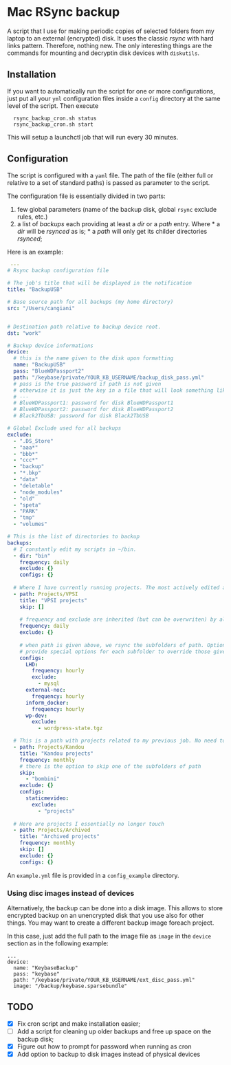 # Mac RSync backup

A script that I use for making periodic copies of selected folders from my laptop to an external (encrypted) disk. It uses the classic _rsync_  with hard links pattern. Therefore, nothing new. The only interesting things are the commands for mounting and decryptin disk devices with `diskutils`. 

## Installation

If you want to automatically run the script for one or more configurations, just put all your `yml` configuration files inside a `config` directory at the same level of the script. Then execute

```
  rsync_backup_cron.sh status
  rsync_backup_cron.sh start
```

This will setup a launchctl job that will run every 30 minutes. 

## Configuration

The script is configured with a `yaml` file. The path of the file (either full or relative to a set of standard paths) is passed as parameter to the script.
 
The configuration file is essentially divided in two parts: 
  1. few global parameters (name of the backup disk, global `rsync` exclude rules, etc.)
  2. a list of _backups_ each providing at least a _dir_ or a _path_ entry. Where
    * a _dir_ will be _rsynced_ as is;
    * a _path_ will only get its childer directories _rsynced_;
 
 Here is an example:

``` yaml
 ---
# Rsync backup configuration file

# The job's title that will be displayed in the notification
title: "BackupUSB"

# Base source path for all backups (my home directory)
src: "/Users/cangiani"


# Destination path relative to backup device root.
dst: "work"

# Backup device informations
device:
  # this is the name given to the disk upon formatting
  name: "BackupUSB"
  pass: "BlueWDPassport2"
  path: "/keybase/private/YOUR_KB_USERNAME/backup_disk_pass.yml"
  # pass is the true password if path is not given 
  # otherwise it is just the key in a file that will look something like:
  # ---
  # BlueWDPassport1: password for disk BlueWDPassport1
  # BlueWDPassport2: password for disk BlueWDPassport2
  # Black2TbUSB: password for disk Black2TbUSB

# Global Exclude used for all backups
exclude:
  - ".DS_Store"
  - "aaa*"
  - "bbb*"
  - "ccc*"
  - "backup"
  - "*.bkp"
  - "data"
  - "deletable"
  - "node_modules"
  - "old"
  - "speta"
  - "PARK"
  - "tmp"
  - "volumes"

# This is the list of directories to backup
backups:
  # I constantly edit my scripts in ~/bin. 
  - dir: "bin"
    frequency: daily
    exclude: {}
    configs: {}
  
  # Where I have currently running projects. The most actively edited are synced hourly.
  - path: Projects/VPSI
    title: "VPSI projects"
    skip: []
    
    # frequency and exclude are inherited (but can be overwriten) by all subfolders
    frequency: daily
    exclude: {}
    
    # when path is given above, we rsync the subfolders of path. Optionally, we can
    # provide special options for each subfolder to override those given for the whole path.
    configs:
      LHD:
        frequency: hourly
        exclude:
          - mysql  
      external-noc:
        frequency: hourly
      inform_docker:
        frequency: hourly
      wp-dev:
        exclude:
          - wordpress-state.tgz

  # This is a path with projects related to my previous job. No need to backup so often....
  - path: Projects/Kandou
    title: "Kandou projects"
    frequency: monthly
    # there is the option to skip one of the subfolders of path
    skip:
      - "bombini"
    exclude: {}
    configs:
      staticmevideo:
        exclude: 
          - "projects"
          
  # Here are projects I essentially no longer touch
  - path: Projects/Archived
    title: "Archived projects"
    frequency: monthly
    skip: []
    exclude: {}
    configs: {}

 ```

An `example.yml` file is provided in a `config_example` directory.

### Using disc images instead of devices

Alternatively, the backup can be done into a disk image. This allows to store encrypted backup on an unencrypted disk that you use also for other things. You may want to create a different backup image foreach project. 

In this case, just add the full path to the image file as `image` in the `device` section as in the following example:

```
...
device:
  name: "KeybaseBackup"
  pass: "keybase"
  path: "/keybase/private/YOUR_KB_USERNAME/ext_disc_pass.yml"
  image: "/backup/keybase.sparsebundle"
```


 ## TODO
  - [X] Fix cron script and make installation easier;
  - [ ] Add a script for cleaning up older backups and free up space on the backup disk;
  - [X] Figure out how to prompt for password when running as cron
  - [X] Add option to backup to disk images instead of physical devices
